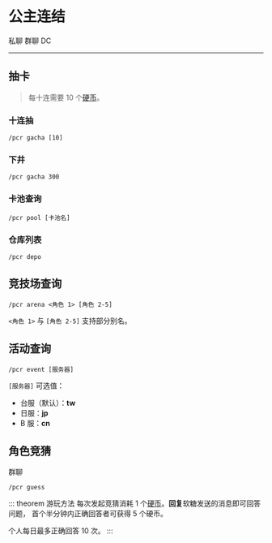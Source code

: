 # 公主连结
<span class="span-friend">私聊</span>
<span class="span-group">群聊</span>
<span class="span-discord">DC</span>

---

## 抽卡
> 每十连需要 10 个[硬币](/coin/)。

### 十连抽
```
/pcr gacha [10]
```

### 下井
```
/pcr gacha 300
```

### 卡池查询
```
/pcr pool [卡池名]
```

### 仓库列表
```
/pcr depo
```

## 竞技场查询
```
/pcr arena <角色 1> [角色 2-5]
```
`<角色 1>` 与 `[角色 2-5]` 支持部分别名。

## 活动查询
```
/pcr event [服务器]
```
`[服务器]` 可选值：
- 台服（默认）：**tw**
- 日服：**jp**
- B 服：**cn**

## 角色竞猜
<span class="span-group">群聊</span>
```
/pcr guess
```
::: theorem 游玩方法
每次发起竞猜消耗 1 个[硬币](/coin/)。**回复**软糖发送的消息即可回答问题，
首个半分钟内正确回答者可获得 5 个硬币。

个人每日最多正确回答 10 次。
:::